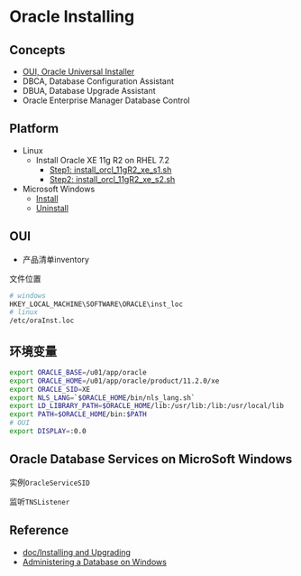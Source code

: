 # Oracle Installing

## Concepts

- [OUI, Oracle Universal Installer](#oui)
- DBCA, Database Configuration Assistant
- DBUA, Database Upgrade Assistant
- Oracle Enterprise Manager Database Control

## Platform

- Linux
  - Install Oracle XE 11g R2 on RHEL 7.2
    - [Step1: install_orcl_11gR2_xe_s1.sh](../../scripts/mgmt/install/install_orcl_11gR2_xe_s1.sh)
    - [Step2: install_orcl_11gR2_xe_s2.sh](../../scripts/mgmt/install/install_orcl_11gR2_xe_s2.sh)
- Microsoft Windows
  - [Install](win_install.md)
  - [Uninstall](win_uninstall.md)

## OUI

- 产品清单inventory

文件位置
```bash
# windows
HKEY_LOCAL_MACHINE\SOFTWARE\ORACLE\inst_loc
# linux
/etc/oraInst.loc
```

## 环境变量

```bash
export ORACLE_BASE=/u01/app/oracle
export ORACLE_HOME=/u01/app/oracle/product/11.2.0/xe
export ORACLE_SID=XE
export NLS_LANG=`$ORACLE_HOME/bin/nls_lang.sh`
export LD_LIBRARY_PATH=$ORACLE_HOME/lib:/usr/lib:/lib:/usr/local/lib
export PATH=$ORACLE_HOME/bin:$PATH
# OUI
export DISPLAY=:0.0
```

## Oracle Database Services on MicroSoft Windows 

实例`OracleServiceSID`

监听`TNSListener`

## Reference

- [doc/Installing and Upgrading](https://docs.oracle.com/cd/E11882_01/nav/portal_11.htm)
- [Administering a Database on Windows](https://docs.oracle.com/cd/E11882_01/win.112/e10845/admin.htm#NTQRF070)